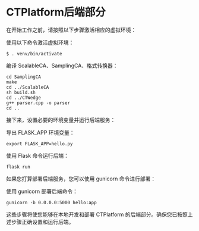 # CTPlatform后端部分
在开始工作之前，请按照以下步骤激活相应的虚拟环境：

使用以下命令激活虚拟环境：
```
$ . venv/bin/activate
```

编译 ScalableCA、SamplingCA、格式转换器：
```
cd SamplingCA
make
cd ../ScalableCA
sh build.sh
cd ../CTWedge
g++ parser.cpp -o parser
cd ..
```

接下来，设置必要的环境变量并运行后端服务：

导出 FLASK_APP 环境变量：
```
export FLASK_APP=hello.py
```

使用 Flask 命令运行后端：
```
flask run
```

如果您打算部署后端服务，您可以使用 gunicorn 命令进行部署：

使用 gunicorn 部署后端命令：
```
gunicorn -b 0.0.0.0:5000 hello:app
```

这些步骤将使您能够在本地开发和部署 CTPlatform 的后端部分。确保您已按照上述步骤正确设置和运行后端。